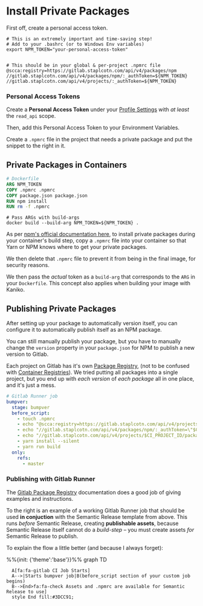# Install Private Packages

First off, create a personal access token.

```shell
# This is an extremely important and time-saving step!
# Add to your .bashrc (or to Windows Env variables)
export NPM_TOKEN="your-personal-access-token"


# This should be in your global & per-project .npmrc file
@scca:registry=https://gitlab.staplcotn.com/api/v4/packages/npm
//gitlab.staplcotn.com/api/v4/packages/npm/:_authToken=${NPM_TOKEN}
//gitlab.staplcotn.com/api/v4/projects/:_authToken=${NPM_TOKEN}
```

### Personal Access Tokens

Create a **Personal Access Token** under your [Profile Settings](https://gitlab.staplcotn.com/profile/personal_access_tokens) with _at least_ the `read_api` scope.

Then, add this Personal Access Token to your Environment Variables.

Create a `.npmrc` file in the project that needs a private package and put the snippet to the right in it.

## Private Packages in Containers

```dockerfile
# Dockerfile
ARG NPM_TOKEN
COPY .npmrc .npmrc
COPY package.json package.json
RUN npm install
RUN rm -f .npmrc
```

```shell
# Pass ARGs with build-args
docker build --build-arg NPM_TOKEN=${NPM_TOKEN} .

```

As per [npm's official documentation here](https://docs.npmjs.com/docker-and-private-modules#create-and-check-in-a-project-specific-npmrc-file), to install private packages during your container's build step, copy a `.npmrc` file into your container so that Yarn or NPM knows where to get your private packages.

We then delete that `.npmrc` file to prevent it from being in the final image, for security reasons.

We then pass the _actual_ token as a `build-arg` that corresponds to the `ARG` in your `Dockerfile`. This concept also applies when building your image with Kaniko.

## Publishing Private Packages

After setting up your package to automatically version itself, you can configure it to automatically publish itself as an NPM package.

You can still manually publish your package, but you have to manually change the `version` property in your `package.json` for NPM to publish a new version to Gitlab.

Each project on Gitlab has it's own [Package Registry](https://gitlab.staplcotn.com/scca/stapl-api/-/packages), (not to be confused with [Container Registries](https://docs.gitlab.com/ee/user/packages/container_registry/index.html)). We tried putting all packages into a single project, but you end up with _each version_ of _each package_ all in one place, and it's just a mess.

```yaml
# Gitlab Runner job
bumpver:
  stage: bumpver
  before_script:
    - touch .npmrc
    - echo "@scca:registry=https://gitlab.staplcotn.com/api/v4/projects/$CI_PROJECT_ID/packages/npm/" >> .npmrc
    - echo "//gitlab.staplcotn.com/api/v4/packages/npm/:_authToken=\"$CI_JOB_TOKEN\"" >> .npmrc
    - echo "//gitlab.staplcotn.com/api/v4/projects/$CI_PROJECT_ID/packages/npm/:_authToken=\"$CI_JOB_TOKEN\"" >> .npmrc
    - yarn install --silent
    - yarn run build
  only:
    refs:
      - master
```

### Publishing with Gitlab Runner

The [Gitlab Package Registry](https://gitlab.staplcotn.com/scca/stapl-api/-/packages) documentation does a good job of giving examples and instructions.

To the right is an example of a working Gitlab Runner job that should be used **in conjuction** with the Semantic Release template from above. This runs _before_ Semantic Release, creating **publishable assets**, because Semantic Release itself cannot do a _build-step_ – you must create assets _for_ Semantic Release to publish.

To explain the flow a little better (and because I always forget):

<div class="mermaid" style="margin-left: 0;">
%%{init: {'theme':'base'}}%%
     graph TD

      A[fa:fa-gitlab CI Job Starts]
      A-->|Starts bumpver job|B(before_script section of your custom job begins)
      B-->End>fa:fa-check Assets and .npmrc are available for Semantic Release to use]
      style End fill:#3DCC91;

</div>
